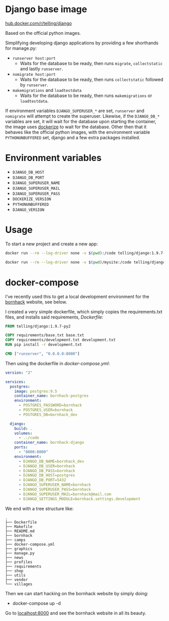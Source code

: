 # Django base image

[hub.docker.com/r/telling/django](https://hub.docker.com/r/telling/django)

Based on the official python images.

Simplifying developing django applications by providing a few shorthands for manage.py:

- `runserver host:port`
    - Waits for the database to be ready, then runs `migrate`, `collectstatic` and lastly `runserver`.
- `nomigrate host:port`
  - Waits for the database to be ready, then runs `collectstatic` followed by `runserver`.
- `makemigrations` and `loadtestdata`
  - Waits for the database to be ready, then runs `makemigrations` or `loadtestdata`.

If environment variables `DJANGO_SUPERUSER_*` are set, `runserver` and `nomigrate` will attempt to create the superuser. Likewise, if the `DJANGO_DB_*` variables are set, it will wait for the database upon starting the container, the image uses [dockerize](https://github.com/jwilder/dockerize) to wait for the database. Other then that it behaves like the official python images, with the environment variable `PYTHONUNBUFFERED` set, django and a few extra packages installed.

# Environment variables

- `DJANGO_DB_HOST`
- `DJANGO_DB_PORT`
- `DJANGO_SUPERUSER_NAME`
- `DJANGO_SUPERUSER_MAIL`
- `DJANGO_SUPERUSER_PASS`
- `DOCKERIZE_VERSION`
- `PYTHONUNBUFFERED`
- `DJANGO_VERSION`

# Usage

To start a new project and create a new app:

```bash
docker run --rm --log-driver none -v $(pwd):/code telling/django:1.9.7-py3 django-admin startproject mysite

docker run --rm --log-driver none -v $(pwd)/mysite:/code telling/django:1.9.7-py3 python manage.py startapp polls
```

# docker-compose

I've recently used this to get a local development environment for the [bornhack](https://github.com/bornhack/bornhack-website) website, see below.

I created a very simple dockerfile, which simply copies the requirements.txt files, and installs said requirements, _Dockerfile_: 

```dockerfile
FROM telling/django:1.9.7-py2

COPY requirements/base.txt base.txt
COPY requirements/development.txt development.txt
RUN pip install -r development.txt

CMD ["runserver", "0.0.0.0:8000"]
```

Then using the dockerfile in _docker-compose.yml_:

```yaml
version: "2"

services:
  postgres:
    image: postgres:9.5
    container_name: bornhack-postgres
    environment:
      - POSTGRES_PASSWORD=bornhack
      - POSTGRES_USER=bornhack
      - POSTGRES_DB=bornhack_dev

  django:
    build: .
    volumes:
      - .:/code
    container_name: bornhack-django
    ports:
      - "8000:8000"
    environment:
      - DJANGO_DB_NAME=bornhack_dev
      - DJANGO_DB_USER=bornhack
      - DJANGO_DB_PASS=bornhack
      - DJANGO_DB_HOST=postgres
      - DJANGO_DB_PORT=5432
      - DJANGO_SUPERUSER_NAME=bornhack
      - DJANGO_SUPERUSER_PASS=bornhack
      - DJANGO_SUPERUSER_MAIL=bornhack@mail.com
      - DJANGO_SETTINGS_MODULE=bornhack.settings.development

```

We end with a tree structure like:

```
.
├── Dockerfile
├── Makefile
├── README.md
├── bornhack
├── camps
├── docker-compose.yml
├── graphics
├── manage.py
├── news
├── profiles
├── requirements
├── shop
├── utils
├── vendor
└── villages
```

Then we can start hacking on the bornhack website by simply doing:

- docker-compose up -d

Go to [localhost:8000](localhost:8000) and see the bornhack website in all its beauty.
